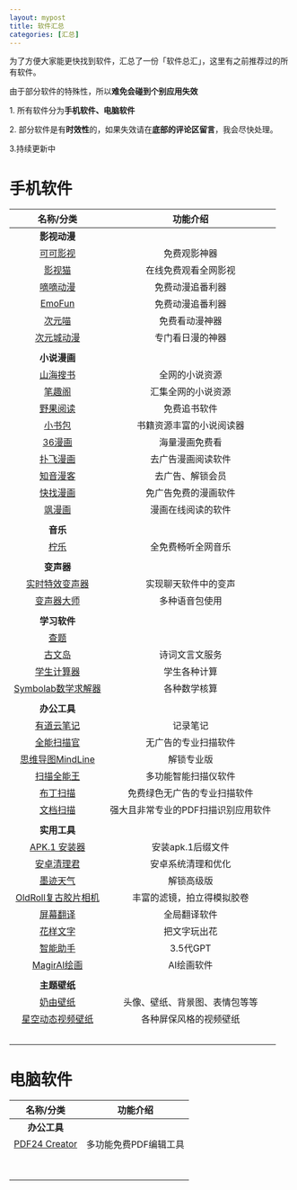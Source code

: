 ```yaml
---
layout: mypost
title: 软件汇总
categories: [汇总]
---
```


为了方便大家能更快找到软件，汇总了一份「软件总汇」，这里有之前推荐过的所有软件。

由于部分软件的特殊性，所以**难免会碰到个别应用失效**

1\. 所有软件分为**手机软件、电脑软件**

2\. 部分软件是有**时效性**的，如果失效请在**底部的评论区留言**，我会尽快处理。  

3\.持续更新中

# 手机软件


| **名称/分类** | **功能介绍** |
|:-:|:--------:|
| **影视动漫** ||
| [可可影视](https://mp.weixin.qq.com/s/XMTP2Fb79Sup7JCtblEx0A) |免费观影神器|
| [影视猫](https://mp.weixin.qq.com/s/IpBCpIhcgJZYPPuGJ-4vBg) | 在线免费观看全网影视 |
| [嘀嘀动漫](https://mp.weixin.qq.com/s/xgCHIuDR0GfLXpi1OIFwbw) | 免费动漫追番利器 |
| [EmoFun](https://mp.weixin.qq.com/s/UGhA15u-3Zkq9epLZKcRDQ) | 免费动漫追番利器 |
| [次元喵](https://mp.weixin.qq.com/s/9uUCpWWFYkYzS7PHhtR_DA) | 免费看动漫神器 |
| [次元城动漫](https://mp.weixin.qq.com/s/BYnkL4-WEZOCg3mOD1MVTQ) | 专门看日漫的神器 |
|  |  |
| **小说漫画** |  |
| [山海搜书](https://mp.weixin.qq.com/s/1k36jhzLW2tfyY5sLVfBJQ) | 全网的小说资源 |
| [笔趣阁](https://mp.weixin.qq.com/s/p-hltuhM6vNSR8sq5QslIg) | 汇集全网的小说资源 |
| [野果阅读](https://mp.weixin.qq.com/s/sD9yAIUaodmUkILdXPjmBg) | 免费追书软件 |
| [小书包](https://mp.weixin.qq.com/s/4xKmIfLf4RFPNuU8SuIs4Q) | 书籍资源丰富的小说阅读器 |
| [36漫画](https://mp.weixin.qq.com/s/VcC9hLontey44TJ2JYd-CA) | 海量漫画免费看 |
| [扑飞漫画](https://mp.weixin.qq.com/s/NcOWqqg5GGNd7bp5RbO34g) | 去广告漫画阅读软件 |
| [知音漫客](https://mp.weixin.qq.com/s/OE0o3_tSW29zvbmL4XK1AQ) | 去广告、解锁会员 |
| [快找漫画](https://mp.weixin.qq.com/s/_TFvUe82vluWZJJbCnWlJA) | 免广告免费的漫画软件 |
| [飒漫画](https://mp.weixin.qq.com/s/xyMu3f_NZkr7S2fVRkPkaQ) | 漫画在线阅读的软件 |
|  |  |
| **音乐** |  |
| [柠乐](https://mp.weixin.qq.com/s/ykIumjr9Fb-zCYiy3_Qt4A) | 全免费畅听全网音乐 |
|  |  |
| **变声器** | |
| [实时特效变声器](https://mp.weixin.qq.com/s/VVmqeKLMQ5XPPqTiv_2AOw) | 实现聊天软件中的变声 |
| [变声器大师](https://mp.weixin.qq.com/s/O6i08Onu5xtAmpKnw4eTow) | 多种语音包使用 |
| | |
| **学习软件** |  |
| [查题](https://mp.weixin.qq.com/s?__biz=MzAxMDMxMDE4NA==&mid=2247483712&idx=1&sn=8bf6a7cd45afa3c710b5b215729febcd&chksm=9b530607ac248f113c45592ca64f09d79a1dd93e4297ba96241399086d2f4f77b353a8a0e16f#rd) |  |
| [古文岛](https://mp.weixin.qq.com/s/NMbFRyzLT4sUtEwWw0THbQ) | 诗词文言文服务 |
| [学生计算器](https://mp.weixin.qq.com/s/I4Vj7fMoeXMPB3E8oWcVBg) | 学生各种计算 |
| [Symbolab数学求解器](https://mp.weixin.qq.com/s/EJ9kucoTJsfwWD4YV-fGRA) | 各种数学核算 |
|  | |
| **办公工具** | |
| [有道云笔记](https://mp.weixin.qq.com/s/wNfplGgZjXpNa1MzhmfKvw) | 记录笔记 |
| [全能扫描官](https://mp.weixin.qq.com/s/yGU53TlGAvU2AizrSEhcyQ) | 无广告的专业扫描软件 |
| [思维导图MindLine](https://mp.weixin.qq.com/s/twQa3dpGWJluwTQ_3U_apg) | 解锁专业版 |
| [扫描全能王](https://mp.weixin.qq.com/s/Kw0VSHKxIibldhrbhWojwQ) | 多功能智能扫描仪软件 |
| [布丁扫描](https://mp.weixin.qq.com/s/HAQjEpllx81ybW17vmsPYA) | 免费绿色无广告的专业扫描软件 |
| [文档扫描](https://mp.weixin.qq.com/s/h9eB72w3iJhMRh8bZFM51A) | 强大且非常专业的PDF扫描识别应用软件 |
|  |  |
| **实用工具** |  |
| [APK.1 安装器](https://mp.weixin.qq.com/s/aRhzGYmBWg5qE-16Zc_MWA) | 安装apk.1后缀文件 |
| [安卓清理君](https://mp.weixin.qq.com/s/I3MSq5nVdAgyZSbDNrQCEg) | 安卓系统清理和优化 |
| [墨迹天气](https://mp.weixin.qq.com/s/oPy-40tU4oiuEFpOqkOHKQ) | 解锁高级版 |
| [OldRoll复古胶片相机](https://mp.weixin.qq.com/s/MYVi7uRv8zWX12W1QEysvg) | 丰富的滤镜，拍立得模拟胶卷 |
| [屏幕翻译](https://mp.weixin.qq.com/s/_lEt8JLTEnA1fNAP1uzk4w) | 全局翻译软件 |
| [花样文字](https://mp.weixin.qq.com/s/MgK-RHNVh8BT2fkFIA7i0Q) | 把文字玩出花 |
| [智能助手](https://mp.weixin.qq.com/s/ATB7FavuSyOA2IWTwyIm2Q) | 3.5代GPT |
| [MagirAI绘画](https://mp.weixin.qq.com/s/N2gz-Ivfr8TNE5zNVT9aWQ) | AI绘画软件 |
|  | |
| **主题壁纸** | |
| [奶由壁纸](https://mp.weixin.qq.com/s/Y3YJlr6b_lK7s2Z50TK1uA) | 头像、壁纸、背景图、表情包等等 |
| [星空动态视频壁纸](https://mp.weixin.qq.com/s/V9HrhdCVssUebB9u4ixCbg) | 各种屏保风格的视频壁纸 |
|  | |
|  | |
|  | |
|  | |
|  | |

# 电脑软件

| **名称/分类** | **功能介绍** |
|:-:|:--------:|
| **办公工具** |  |
| [PDF24 Creator](https://mp.weixin.qq.com/s/NoZrztHm__IUaYmy2iXP1g) | 多功能免费PDF编辑工具 |
|                                                              |                       |
|                                                              |                       |
|                                                              |                       |
|                                                              |                       |
|                                                              |                       |
|                                                              |                       |
|                                                              |                       |
|                                                              |                       |

